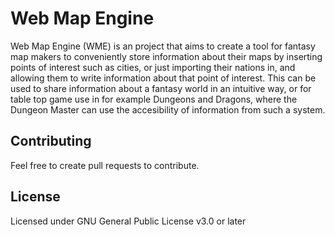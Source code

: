 # Web Map Engine
Web Map Engine (WME) is an project that aims to create a tool for fantasy map makers to conveniently store information about their maps by inserting points of interest such as cities, or just importing their nations in, and allowing them to write information about that point of interest. This can be used to share information about a fantasy world in an intuitive way, or for table top game use in for example Dungeons and Dragons, where the Dungeon Master can use the accesibility of information from such a system.

## Contributing
Feel free to create pull requests to contribute.

## License
Licensed under GNU General Public License v3.0 or later
